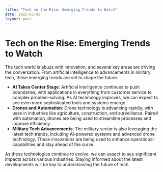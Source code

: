 ```yaml
---
title: "Tech on the Rise: Emerging Trends to Watch"
date: 2025-05-03
layout: post
---
```


# Tech on the Rise: Emerging Trends to Watch
The tech world is abuzz with innovation, and several key areas are driving the conversation. From artificial intelligence to advancements in military tech, these emerging trends are set to shape the future.

* **AI Takes Center Stage**: Artificial intelligence continues to push boundaries, with applications in everything from customer service to complex problem-solving. As AI technology improves, we can expect to see even more sophisticated tools and systems emerge.
* **Drones and Automation**: Drone technology is advancing rapidly, with uses in industries like agriculture, construction, and surveillance. Paired with automation, drones are being used to streamline processes and improve efficiency.
* **Military Tech Advancements**: The military sector is also leveraging the latest tech trends, including AI-powered systems and advanced drone technology. These innovations are being used to enhance operational capabilities and stay ahead of the curve.

As these technologies continue to evolve, we can expect to see significant impacts across various industries. Staying informed about the latest developments will be key to understanding the future of tech.